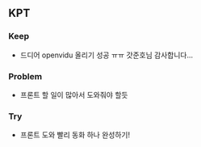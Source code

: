 ## KPT

### Keep

- 드디어 openvidu 올리기 성공 ㅠㅠ 갓준호님 감사합니다...

### Problem

- 프론트 할 일이 많아서 도와줘야 할듯

### Try

- 프론트 도와 빨리 동화 하나 완성하기!







